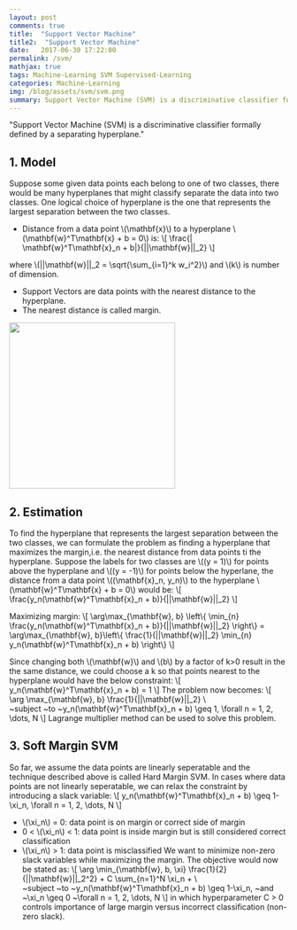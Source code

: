 ```yaml
---
layout: post
comments: true
title:  "Support Vector Machine"
title2:  "Support Vector Machine"
date:   2017-06-30 17:22:00
permalink: /svm/
mathjax: true
tags: Machine-Learning SVM Supervised-Learning
categories: Machine-Learning
img: /blog/assets/svm/svm.png
summary: Support Vector Machine (SVM) is a discriminative classifier formally defined by a separating hyperplane...
---
```



"Support Vector Machine (SVM) is a discriminative classifier formally defined by a separating hyperplane."

## 1. Model
Suppose some given data points each belong to one of two classes, there would be many hyperplanes that might classify separate the data into two classes. One logical choice of hyperplane is the one that represents the largest separation between the two classes.
* Distance from a data point \\(\mathbf{x}\\) to a hyperplane \\(\mathbf{w}^T\mathbf{x} + b = 0\\) is:
\\[
\frac{\| \mathbf{w}^T\mathbf{x}\_n + b\|}{\|\|\mathbf{w}\|\|_2}
\\]

where \\(\|\|\mathbf{w}\|\|\_2 = \sqrt{\sum_{i=1}^k w_i^2}\\) and \\(k\\) is number of dimension.
* Support Vectors are data points with the nearest distance to the hyperplane.
* The nearest distance is called margin.

<div class="imgcap">
<div >
    <img src="/blog/assets/svm/svm.png" width = "300">
</div>
</div>

## 2. Estimation
To find the hyperplane that represents the largest separation between the two classes, we can formulate the problem as finding a hyperplane that maximizes the margin,i.e. the nearest distance from data points ti the hyperplane. Suppose the labels for two classes are \\((y = 1)\\) for points above the hyperplane and \\((y = -1)\\) for points below the hyperlane, the distance from a data point \\((\mathbf{x}\_n, y_n)\\) to the hyperplane \\(\mathbf{w}^T\mathbf{x} + b = 0\\) would be:
\\[
\frac{y_n(\mathbf{w}^T\mathbf{x}\_n + b)}{\|\|\mathbf{w}\|\|_2}
\\]

Maximizing margin:
\\[
\arg\max_{\mathbf{w}, b} \left\\{
    \min_{n} \frac{y\_n(\mathbf{w}^T\mathbf{x}\_n + b)}{\|\|\mathbf{w}\|\|\_2} 
\right\\}
= \arg\max_{\mathbf{w}, b}\left\\{
    \frac{1}{\|\|\mathbf{w}\|\|\_2} \min_{n} y\_n(\mathbf{w}^T\mathbf{x}\_n + b)
\right\\}
\\]

Since changing both \\(\mathbf{w}\\) and \\(b\\) by a factor of k>0 result in the the same distance, we could choose a k so that points nearest to the hyperplane would have the below constraint:
\\[
y\_n(\mathbf{w}^T\mathbf{x}\_n + b) = 1
\\]
The problem now becomes:
\\[
\arg \max_{\mathbf{w}, b} \frac{1}{\|\|\mathbf{w}\|\|_2} \\\
~subject ~to ~y\_n(\mathbf{w}^T\mathbf{x}\_n + b) \geq 1, \forall n = 1, 2, \dots, N
\\]
Lagrange multiplier method can be used to solve this problem.

## 3. Soft Margin SVM
So far, we assume the data points are linearly seperatable and the technique described above is called Hard Margin SVM. In cases where data points are not linearly seperatable, we can relax the constraint by introducing a slack variable:
\\[
y\_n(\mathbf{w}^T\mathbf{x}\_n + b) \geq 1-\xi_n, \forall n = 1, 2, \dots, N
\\]
* \\(\xi_n\\) = 0: data point is on margin or correct side of margin
* 0 < \\(\xi_n\\) < 1: data point is inside margin but is still considered correct classification
* \\(\xi_n\\) > 1: data point is misclassified
We want to minimize non-zero slack variables while maximizing the margin. The objective would now be stated as:
\\[
\arg \min_{\mathbf{w}, b, \xi} \frac{1}{2}{\|\|\mathbf{w}\|\|\_2^2} + C \sum_{n=1}^N \xi\_n + \\\
~subject ~to ~y\_n(\mathbf{w}^T\mathbf{x}\_n + b) \geq 1-\xi_n, ~and ~\xi_n \geq 0 ~\forall n = 1, 2, \dots, N
\\]
in which hyperparameter C > 0 controls importance of large margin versus incorrect classification (non-zero slack).
